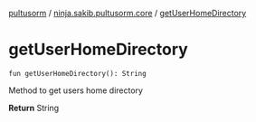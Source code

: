 [pultusorm](../index.md) / [ninja.sakib.pultusorm.core](index.md) / [getUserHomeDirectory](.)

# getUserHomeDirectory

`fun getUserHomeDirectory(): String`

Method to get users home directory

**Return**
String

